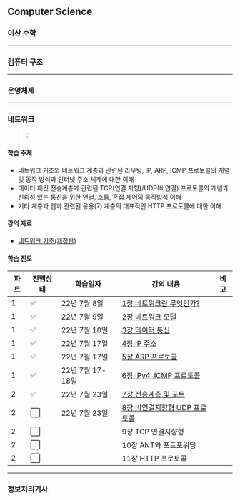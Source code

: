 ## Computer Science

### 이산 수학

---

### 컴퓨터 구조

---

### 운영체제

---

### 네트워크

> 💡

#### 학습 주제

* 네트워크 기초와 네트워크 계층과 관련된 라우팅, IP, ARP, ICMP 프로토콜의 개념 및 동작 방식과 인터넷 주소 체계에 대한 이해
* 데이터 패킷 전송계층과 관련된 TCP(연결 지향)/UDP(비연결) 프로토콜의 개념과 신뢰성 있는 통신을 위한 연결, 흐름, 혼잡 제어의 동작방식 이해
* 기타 계층과 웹과 관련된 응용(7) 계층의 대표적인 HTTP 프로토콜에 대한 이해

#### 강의 자료

* [네트워크 기초(개정판)](https://www.youtube.com/playlist?list=PL0d8NnikouEWcF1jJueLdjRIC4HsUlULi)

#### 학습 진도

| 파트  | 진행상태                 | 학습일자          | 강의 내용                                             | 비고  |
| --- | -------------------- | ------------- | ------------------------------------------------- | --- |
| 1   | :white_check_mark:   | 22년 7월 8일     | [1장 네트워크란 무엇인가?](./네트워크/1장-네트워크란-무엇인가.md)         |     |
| 1   | :white_check_mark:   | 22년 7월 9일     | [2장 네트워크 모델](./네트워크/2장-네트워크-모델.md)                |     |
| 1   | :white_check_mark:   | 22년 7월 10일    | [3장 데이터 통신](./네트워크/3장-데이터-통신.md)                  |     |
| 1   | :white_check_mark:   | 22년 7월 17일    | [4장 IP 주소](./네트워크/4장-IP-주소.md)                    |     |
| 1   | :white_check_mark:   | 22년 7월 17일    | [5장 ARP 프로토콜](./네트워크/5장-ARP-프로토콜.md)              |     |
| 1   | :white_check_mark:   | 22년 7월 17-18일 | [6장 IPv4, ICMP 프로토콜](./네트워크/6장-IPv4-ICMP-프로토콜.md) |     |
| 2   | :white_check_mark:   | 22년 7월 23일    | [7장 전송계층 및 포트](./네트워크/7장-전송계층-및-포트.md)            |     |
| 2   | :white_large_square: | 22년 7월 23일    | [8장 비연결지향형 UDP 프로토콜](./네트워크/8장-비연결지향형-UDP-프로토콜)   |     |
| 2   | :white_large_square: |               | 9장 TCP 연결지향형                                      |     |
| 2   | :white_large_square: |               | 10장 ANT와 포트포워딩                                    |     |
| 2   | :white_large_square: |               | 11장 HTTP 프로토콜                                     |     |

---

### 정보처리기사
